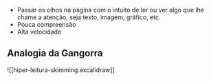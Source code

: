 - Passar os olhos na página com o intuito de ler ou ver algo que lhe chame a atenção, seja texto, imagem, gráfico, etc.
- Pouca compreensão
- Alta velocidade

## Analogia da Gangorra

![[hiper-leitura-skimming.excalidraw]]